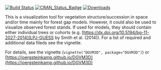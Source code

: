 
[![Build Status](https://travis-ci.org/joergsteinkamp/DGVM3D.svg?branch=master)](https://travis-ci.org/joergsteinkamp/DGVM3D)
[![CRAN\_Status\_Badge](https://www.r-pkg.org/badges/version/DGVM3D)](https://cran.r-project.org/package=DGVM3D)
[![Downloads](https://cranlogs.r-pkg.org/badges/DGVM3D)](https://cran.r-project.org/package=DGVM3D)

This is a visualization tool for vegetation structure/succession
in space and/or time mainly for forest gap models. However, it could also be used to
visualize observed forest stands. If used for models, they should contain either
individual trees or cohorts (e.g. [https://dx.doi.org/10.5194/bg-11-2027-2014](LPJ-GUESS by Smith et al. (2014)).
For a list of required and additional data fileds see the vignette.

For details, see the vignette (`vignette("DGVM3D", package="DGVM3D")`) or [https://joergsteinkamp.github.io/DGVM3D](https://joergsteinkamp.github.io/DGVM3D)
